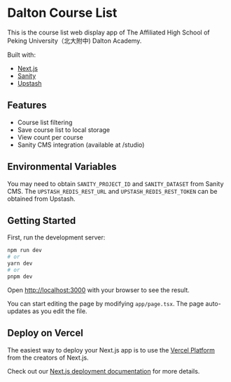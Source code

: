 # Dalton Course List
This is the course list web display app of The Affiliated High School of Peking University（北大附中) Dalton Academy. 

Built with:
- [Next.js](https://nextjs.org/)
- [Sanity](https://www.sanity.io/)
- [Upstash](https://upstash.com/)

## Features
- Course list filtering
- Save course list to local storage
- View count per course
- Sanity CMS integration (available at /studio)

## Environmental Variables
You may need to obtain `SANITY_PROJECT_ID` and `SANITY_DATASET` from Sanity CMS. The `UPSTASH_REDIS_REST_URL` and `UPSTASH_REDIS_REST_TOKEN` can be obtained from Upstash.


## Getting Started

First, run the development server:

```bash
npm run dev
# or
yarn dev
# or
pnpm dev
```

Open [http://localhost:3000](http://localhost:3000) with your browser to see the result.

You can start editing the page by modifying `app/page.tsx`. The page auto-updates as you edit the file.

## Deploy on Vercel

The easiest way to deploy your Next.js app is to use the [Vercel Platform](https://vercel.com/new?utm_medium=default-template&filter=next.js&utm_source=create-next-app&utm_campaign=create-next-app-readme) from the creators of Next.js.

Check out our [Next.js deployment documentation](https://nextjs.org/docs/deployment) for more details.
